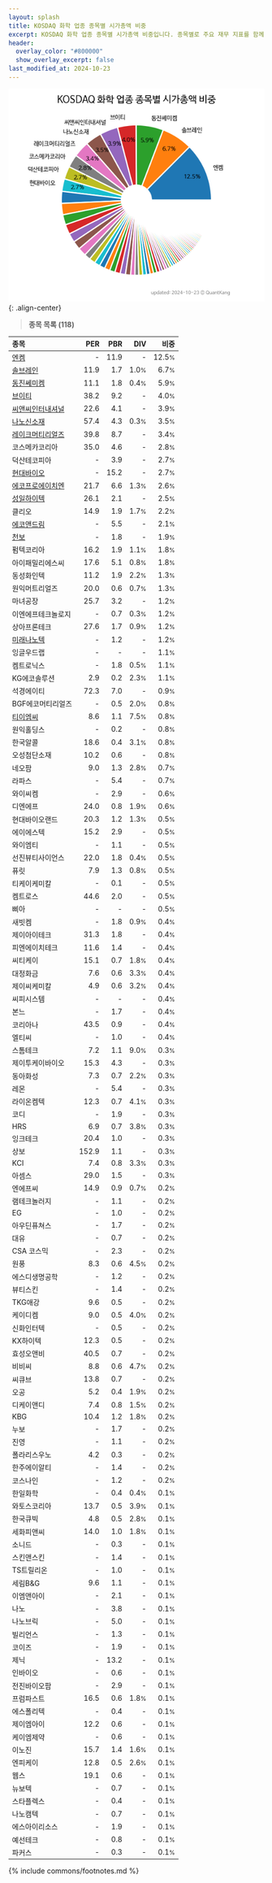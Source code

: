 ```yaml
---
layout: splash
title: KOSDAQ 화학 업종 종목별 시가총액 비중
excerpt: KOSDAQ 화학 업종 종목별 시가총액 비중입니다. 종목별로 주요 재무 지표를 함께 표시합니다.
header:
  overlay_color: "#800000"
  show_overlay_excerpt: false
last_modified_at: 2024-10-23
---
```



![KOSDAQ 화학 업종 종목별 시가총액 비중](/stats/sector/images/kosdaq_업종_화학_종목.png){: .align-center}


> **종목 목록 (118)**<a id="list"></a>

| **종목** | **PER** | **PBR** | **DIV** | **비중** |
| :------- | ------: | ------: | ------: | -------: |
| [엔켐](/348370/) | - | 11.9 | - | 12.5<small>%</small> |
| [솔브레인](/357780/) | 11.9 | 1.7 | 1.0<small>%</small> | 6.7<small>%</small> |
| [동진쎄미켐](/005290/) | 11.1 | 1.8 | 0.4<small>%</small> | 5.9<small>%</small> |
| [브이티](/018290/) | 38.2 | 9.2 | - | 4.0<small>%</small> |
| [씨앤씨인터내셔널](/352480/) | 22.6 | 4.1 | - | 3.9<small>%</small> |
| [나노신소재](/121600/) | 57.4 | 4.3 | 0.3<small>%</small> | 3.5<small>%</small> |
| [레이크머티리얼즈](/281740/) | 39.8 | 8.7 | - | 3.4<small>%</small> |
| 코스메카코리아 | 35.0 | 4.6 | - | 2.8<small>%</small> |
| 덕산테코피아 | - | 3.9 | - | 2.7<small>%</small> |
| [현대바이오](/048410/) | - | 15.2 | - | 2.7<small>%</small> |
| [에코프로에이치엔](/383310/) | 21.7 | 6.6 | 1.3<small>%</small> | 2.6<small>%</small> |
| [성일하이텍](/365340/) | 26.1 | 2.1 | - | 2.5<small>%</small> |
| 클리오 | 14.9 | 1.9 | 1.7<small>%</small> | 2.2<small>%</small> |
| [에코앤드림](/101360/) | - | 5.5 | - | 2.1<small>%</small> |
| [천보](/278280/) | - | 1.8 | - | 1.9<small>%</small> |
| 펌텍코리아 | 16.2 | 1.9 | 1.1<small>%</small> | 1.8<small>%</small> |
| 아이패밀리에스씨 | 17.6 | 5.1 | 0.8<small>%</small> | 1.8<small>%</small> |
| 동성화인텍 | 11.2 | 1.9 | 2.2<small>%</small> | 1.3<small>%</small> |
| 원익머트리얼즈 | 20.0 | 0.6 | 0.7<small>%</small> | 1.3<small>%</small> |
| 마녀공장 | 25.7 | 3.2 | - | 1.2<small>%</small> |
| 이엔에프테크놀로지 | - | 0.7 | 0.3<small>%</small> | 1.2<small>%</small> |
| 상아프론테크 | 27.6 | 1.7 | 0.9<small>%</small> | 1.2<small>%</small> |
| [미래나노텍](/095500/) | - | 1.2 | - | 1.2<small>%</small> |
| 잉글우드랩 | - | - | - | 1.1<small>%</small> |
| 켐트로닉스 | - | 1.8 | 0.5<small>%</small> | 1.1<small>%</small> |
| KG에코솔루션 | 2.9 | 0.2 | 2.3<small>%</small> | 1.1<small>%</small> |
| 석경에이티 | 72.3 | 7.0 | - | 0.9<small>%</small> |
| BGF에코머티리얼즈 | - | 0.5 | 2.0<small>%</small> | 0.8<small>%</small> |
| [티이엠씨](/425040/) | 8.6 | 1.1 | 7.5<small>%</small> | 0.8<small>%</small> |
| 원익홀딩스 | - | 0.2 | - | 0.8<small>%</small> |
| 한국알콜 | 18.6 | 0.4 | 3.1<small>%</small> | 0.8<small>%</small> |
| 오성첨단소재 | 10.2 | 0.6 | - | 0.8<small>%</small> |
| 네오팜 | 9.0 | 1.3 | 2.8<small>%</small> | 0.7<small>%</small> |
| 라파스 | - | 5.4 | - | 0.7<small>%</small> |
| 와이씨켐 | - | 2.9 | - | 0.6<small>%</small> |
| 디엔에프 | 24.0 | 0.8 | 1.9<small>%</small> | 0.6<small>%</small> |
| 현대바이오랜드 | 20.3 | 1.2 | 1.3<small>%</small> | 0.5<small>%</small> |
| 에이에스텍 | 15.2 | 2.9 | - | 0.5<small>%</small> |
| 와이엠티 | - | 1.1 | - | 0.5<small>%</small> |
| 선진뷰티사이언스 | 22.0 | 1.8 | 0.4<small>%</small> | 0.5<small>%</small> |
| 퓨릿 | 7.9 | 1.3 | 0.8<small>%</small> | 0.5<small>%</small> |
| 티케이케미칼 | - | 0.1 | - | 0.5<small>%</small> |
| 켐트로스 | 44.6 | 2.0 | - | 0.5<small>%</small> |
| 삐아 | - | - | - | 0.5<small>%</small> |
| 새빗켐 | - | 1.8 | 0.9<small>%</small> | 0.4<small>%</small> |
| 제이아이테크 | 31.3 | 1.8 | - | 0.4<small>%</small> |
| 피엔에이치테크 | 11.6 | 1.4 | - | 0.4<small>%</small> |
| 씨티케이 | 15.1 | 0.7 | 1.8<small>%</small> | 0.4<small>%</small> |
| 대정화금 | 7.6 | 0.6 | 3.3<small>%</small> | 0.4<small>%</small> |
| 제이씨케미칼 | 4.9 | 0.6 | 3.2<small>%</small> | 0.4<small>%</small> |
| 씨피시스템 | - | - | - | 0.4<small>%</small> |
| 본느 | - | 1.7 | - | 0.4<small>%</small> |
| 코리아나 | 43.5 | 0.9 | - | 0.4<small>%</small> |
| 엘티씨 | - | 1.0 | - | 0.4<small>%</small> |
| 스톰테크 | 7.2 | 1.1 | 9.0<small>%</small> | 0.3<small>%</small> |
| 제이투케이바이오 | 15.3 | 4.3 | - | 0.3<small>%</small> |
| 동아화성 | 7.3 | 0.7 | 2.2<small>%</small> | 0.3<small>%</small> |
| 레몬 | - | 5.4 | - | 0.3<small>%</small> |
| 라이온켐텍 | 12.3 | 0.7 | 4.1<small>%</small> | 0.3<small>%</small> |
| 코디 | - | 1.9 | - | 0.3<small>%</small> |
| HRS | 6.9 | 0.7 | 3.8<small>%</small> | 0.3<small>%</small> |
| 잉크테크 | 20.4 | 1.0 | - | 0.3<small>%</small> |
| 상보 | 152.9 | 1.1 | - | 0.3<small>%</small> |
| KCI | 7.4 | 0.8 | 3.3<small>%</small> | 0.3<small>%</small> |
| 아셈스 | 29.0 | 1.5 | - | 0.3<small>%</small> |
| 엔에프씨 | 14.9 | 0.9 | 0.7<small>%</small> | 0.2<small>%</small> |
| 램테크놀러지 | - | 1.1 | - | 0.2<small>%</small> |
| EG | - | 1.0 | - | 0.2<small>%</small> |
| 아우딘퓨쳐스 | - | 1.7 | - | 0.2<small>%</small> |
| 대유 | - | 0.7 | - | 0.2<small>%</small> |
| CSA 코스믹 | - | 2.3 | - | 0.2<small>%</small> |
| 원풍 | 8.3 | 0.6 | 4.5<small>%</small> | 0.2<small>%</small> |
| 에스디생명공학 | - | 1.2 | - | 0.2<small>%</small> |
| 뷰티스킨 | - | 1.4 | - | 0.2<small>%</small> |
| TKG애강 | 9.6 | 0.5 | - | 0.2<small>%</small> |
| 케이디켐 | 9.0 | 0.5 | 4.0<small>%</small> | 0.2<small>%</small> |
| 신화인터텍 | - | 0.5 | - | 0.2<small>%</small> |
| KX하이텍 | 12.3 | 0.5 | - | 0.2<small>%</small> |
| 효성오앤비 | 40.5 | 0.7 | - | 0.2<small>%</small> |
| 비비씨 | 8.8 | 0.6 | 4.7<small>%</small> | 0.2<small>%</small> |
| 씨큐브 | 13.8 | 0.7 | - | 0.2<small>%</small> |
| 오공 | 5.2 | 0.4 | 1.9<small>%</small> | 0.2<small>%</small> |
| 디케이앤디 | 7.4 | 0.8 | 1.5<small>%</small> | 0.2<small>%</small> |
| KBG | 10.4 | 1.2 | 1.8<small>%</small> | 0.2<small>%</small> |
| 누보 | - | 1.7 | - | 0.2<small>%</small> |
| 진영 | - | 1.1 | - | 0.2<small>%</small> |
| 폴라리스우노 | 4.2 | 0.3 | - | 0.2<small>%</small> |
| 한주에이알티 | - | 1.4 | - | 0.2<small>%</small> |
| 코스나인 | - | 1.2 | - | 0.2<small>%</small> |
| 한일화학 | - | 0.4 | 0.4<small>%</small> | 0.1<small>%</small> |
| 와토스코리아 | 13.7 | 0.5 | 3.9<small>%</small> | 0.1<small>%</small> |
| 한국큐빅 | 4.8 | 0.5 | 2.8<small>%</small> | 0.1<small>%</small> |
| 세화피앤씨 | 14.0 | 1.0 | 1.8<small>%</small> | 0.1<small>%</small> |
| 소니드 | - | 0.3 | - | 0.1<small>%</small> |
| 스킨앤스킨 | - | 1.4 | - | 0.1<small>%</small> |
| TS트릴리온 | - | 1.0 | - | 0.1<small>%</small> |
| 세림B&G | 9.6 | 1.1 | - | 0.1<small>%</small> |
| 이엠앤아이 | - | 2.1 | - | 0.1<small>%</small> |
| 나노 | - | 3.8 | - | 0.1<small>%</small> |
| 나노브릭 | - | 5.0 | - | 0.1<small>%</small> |
| 빌리언스 | - | 1.3 | - | 0.1<small>%</small> |
| 코이즈 | - | 1.9 | - | 0.1<small>%</small> |
| 제닉 | - | 13.2 | - | 0.1<small>%</small> |
| 인바이오 | - | 0.6 | - | 0.1<small>%</small> |
| 전진바이오팜 | - | 2.9 | - | 0.1<small>%</small> |
| 프럼파스트 | 16.5 | 0.6 | 1.8<small>%</small> | 0.1<small>%</small> |
| 에스폴리텍 | - | 0.4 | - | 0.1<small>%</small> |
| 제이엠아이 | 12.2 | 0.6 | - | 0.1<small>%</small> |
| 케이엠제약 | - | 0.6 | - | 0.1<small>%</small> |
| 이노진 | 15.7 | 1.4 | 1.6<small>%</small> | 0.1<small>%</small> |
| 엔피케이 | 12.8 | 0.5 | 2.6<small>%</small> | 0.1<small>%</small> |
| 웹스 | 19.1 | 0.6 | - | 0.1<small>%</small> |
| 뉴보텍 | - | 0.7 | - | 0.1<small>%</small> |
| 스타플렉스 | - | 0.4 | - | 0.1<small>%</small> |
| 나노캠텍 | - | 0.7 | - | 0.1<small>%</small> |
| 에스아이리소스 | - | 1.9 | - | 0.1<small>%</small> |
| 예선테크 | - | 0.8 | - | 0.1<small>%</small> |
| 파커스 | - | 0.3 | - | 0.1<small>%</small> |

{% include commons/footnotes.md %}